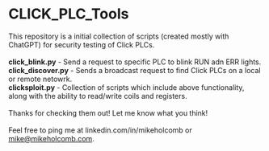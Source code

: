 # CLICK_PLC_Tools
This repository is a initial collection of scripts (created mostly with ChatGPT) for security testing of Click PLCs.
<br /><br />
**click_blink.py** - Send a request to specific PLC to blink RUN adn ERR lights.<br />
**click_discover.py** - Sends a broadcast request to find Click PLCs on a local or remote netowrk.<br />
**clicksploit.py** - Collection of scripts which include above functionality, along with the ability to read/write coils and registers.
<br /><br />
Thanks for checking them out!  Let me know what you think!<br /><br />
Feel free to ping me at linkedin.com/in/mikeholcomb or mike@mikeholcomb.com.
